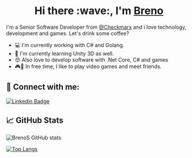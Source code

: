<h1 align="center">
 Hi there :wave:, I'm <a href="brenos.github.io">Breno</a>
</h1>

I'm a Senior Software Developer from [@Checkmarx](https://checkmarx.com/) and i love technology, development and games. Let's drink some coffee?
- :computer: I'm currently working with C# and Golang.
- :blue_book: I'm currently learning Unity 3D as well.
- :heart_eyes: Also love to develop software with .Net Core, C# and games
- :video_game::meat_on_bone: In free time, I like to play video games and meet friends.

## 🤝 Connect with me:

[![Linkedin Badge](https://img.shields.io/badge/-Add&nbsp;Me-blue?style=for-the-badge&logo=Linkedin&logoColor=white&link=https://www.linkedin.com/in/breno-souza-oliveira/)](https://www.linkedin.com/in/breno-souza-oliveira/)

## 📈 GitHub Stats 

![BrenoS GitHub stats](https://github-readme-stats.vercel.app/api?username=brenos&show_icons=true&theme=radical)

[![Top Langs](https://github-readme-stats.vercel.app/api/top-langs/?username=brenos&langs_count=8&theme=radical)](https://github.com/brenos/github-readme-stats)

